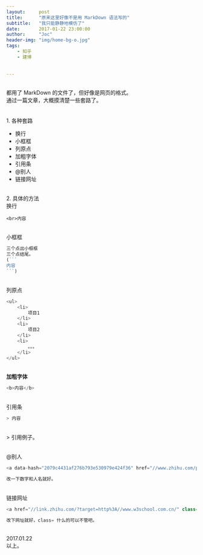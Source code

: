 ```yaml
---
layout:     post
title:      "原来这里好像不是用 MarkDown 语法写的"
subtitle:   "我只能静静地模仿了"
date:       2017-01-22 23:00:00
author:     "Joc"
header-img: "img/home-bg-o.jpg"
tags:
    - 知乎
    - 建博
   
    
---
```


<div>
<br>
都用了 MarkDown 的文件了，但好像是网页的格式。
<br>
通过一篇文章，大概摸清楚一些套路了。
<br>
<br>
<br>1. 各种套路
<br>
<ul>
    <li>
        换行
    </li>
    <li>
        小框框
    </li>
    <li>
        列原点
    </li>
    <li>
        加粗字体
    </li>
    <li>
        引用条
    </li>
    <li>
        @别人
    </li>
    <li>
        链接网址
    </li>
</ul>

<br>2. 具体的方法
<br>换行
```
<br>内容
```


<br>小框框

```js
三个点出小框框
三个点结尾。
(```
内容
```)
```


<br>列原点
```js
<ul>
    <li>
        项目1
    </li>
    <li>
        项目2
    </li>
    <li>
        。。。
    </li> 
</ul>
```

<br><b>加粗字体</b>
```js
<b>内容</b>
```


<br>引用条
```js
> 内容
```
<br>
> 引用例子。



<br>@别人
```js
<a data-hash="2079c4431af276b793e530979e424f36" href="//www.zhihu.com/people/2079c4431af276b793e530979e424f36" class="member_mention" data-editable="true" data-title="@JocTNT" data-tip="p$b$cfdec6226ece879d2571fbc274372e9f">@JocTNT</a>

改一下数字和人名就好。
```

<br>链接网址
```js
<a href="//link.zhihu.com/?target=http%3A//www.w3school.com.cn/" class=" wrap external" target="_blank" rel="nofollow noreferrer">w3school 在线教程<i class="icon-external"></i></a> 

改下网址就好，class= 什么的可以不管吧。
```

<br>2017.01.22
<br>以上。

<div>

